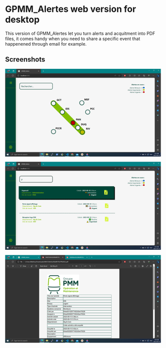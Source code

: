 # GPMM_Alertes web version for desktop

This version of GPMM_Alertes let you turn alerts and acquitment into PDF files, it comes handy when you need to share a specific event that happenened through email for example.


## Screenshots

![](GPMM_Desktop_01.png) 

![](GPMM_Desktop_02.png) 

![](GPMM_Desktop_03.png)